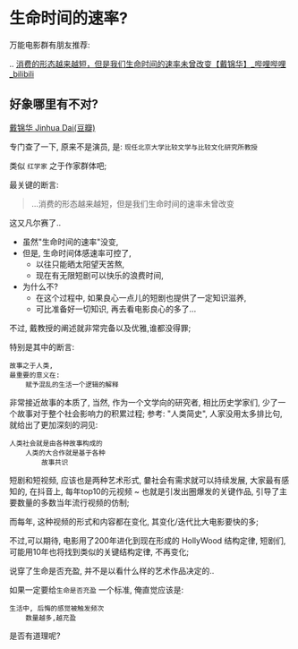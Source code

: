 # 生命时间的速率?
万能电影群有朋友推荐:

.. [消费的形态越来越短，但是我们生命时间的速率未曾改变【戴锦华】_哔哩哔哩_bilibili](https://www.bilibili.com/v/knowledge/)


## 好象哪里有不对?
[戴锦华 Jinhua Dai(豆瓣)](https://www.douban.com/personage/30076003/)

专门查了一下, 原来不是演员, 是: `现任北京大学比较文学与比较文化研究所教授`

类似 `红学家` 之于作家群体吧;

最关键的断言:

> ...消费的形态越来越短，但是我们生命时间的速率未曾改变

这又凡尔赛了..

- 虽然"生命时间的速率"没变,
- 但是, 生命时间体感速率可控了,
    - 以往只能晒太阳望天苦熬,
    - 现在有无限短剧可以快乐的浪费时间,
- 为什么不?
    - 在这个过程中, 如果良心一点儿的短剧也提供了一定知识滋养,
    - 可比准备好一切知识, 再去看电影良心的多了...

不过, 戴教授的阐述就非常完备以及优雅,谁都没得罪;

特别是其中的断言:

    故事之于人类,
    最重要的意义在:
        赋予混乱的生活一个逻辑的解释

非常接近故事的本质了, 当然, 作为一个文学向的研究者,
相比历史学家们, 少了一个故事对于整个社会影响力的积累过程;
参考: "人类简史", 人家没用太多排比句, 就给出了更加深刻的洞见:

    人类社会就是由各种故事构成的
        人类的大合作就是基于各种
            故事共识

短剧和短视频, 应该也是两种艺术形式,
嘦社会有需求就可以持续发展,
大家最有感知的, 在抖音上, 
每年top10的元视频 ~ 也就是引发出圈爆发的关键作品,
引导了主要数量的多数当年流行视频的仿制;

而每年, 这种视频的形式和内容都在变化, 其变化/迭代比大电影要快的多;

不过,可以期待, 电影用了200年进化到现在形成的 HollyWood 结构定律,
短剧们, 可能用10年也将找到类似的关键结构定律, 不再变化;

说穿了生命是否充盈, 并不是以看什么样的艺术作品决定的..

如果一定要给`生命是否充盈` 一个标准,
俺直觉应该是:

    生活中, 后悔的感觉被触发频次
        数量越多,越充盈

是否有道理呢?

